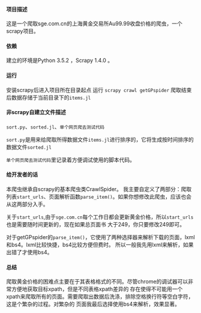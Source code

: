 #### 项目描述
这是一个爬取sge.com.cn的上海黄金交易所Au99.99收盘价格的爬虫，一个scrapy项目。

#### 依赖
建立的环境是Python 3.5.2 ，Scrapy 1.4.0 。

#### 运行
安装scrapy后进入项目所在目录起点
运行 `scrapy crawl getGPspider`
爬取结束后数据存储于当前目录下的`items.jl`

#### 非scrapy自建立文件描述
`sort.py`、`sorted.jl`、`单个网页爬去测试代码`

`sort.py`是用来给爬取所得数据文件`items.jl`进行排序的，它将生成按时间排序的数据文件`sorted.jl`

`单个网页爬去测试代码`里记录着方便调试使用的脚本代码。

#### 给开发者的话
本爬虫继承自scrapy的基本爬虫类CrawlSpider。
我主要自定义了两部分：爬取列表`start_urls`、页面解析函数`parse_item()`。如果你想修改此爬虫，应该也会从这两部分入手。

关于`start_urls`,由于`sge.com.cn`每个工作日都会更新黄金价格，所以`start_urls`也是需要随时间更新的，现在如果总页面书
大于249，你只要修改249即可。

对于getGPspider的`parse_item()`，它使用了两种选择器来解析下载的页面，lxml和bs4。lxml比较快捷，bs4比较方便但费时。
所以一般我先用lxml来解析，如果出错了才使用bs4。

#### 总结
爬取黄金价格的困难点主要在于其表格格式的不同。尽管chrome的调试器可以非常方便地获取目标xpath，但是不同表格xpath差异的
存在使得不可能用一个xpath来爬取所有的页面。需要爬取出数据后洗涤，排除空格换行符等空白字符，这是个繁杂的过程。对繁杂的
页面我最后选择使用bs4来解析，效果显著。
